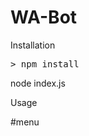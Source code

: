 # WA-Bot

Installation
<pre>
<span class="pl-k">></span> npm install </pre>

node index.js

Usage

#menu
